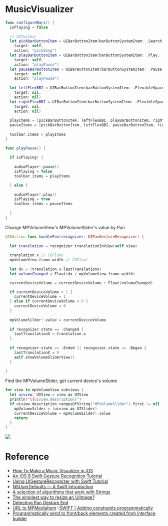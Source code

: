 # MusicVisualizer

```swift
func configureBars() {
  isPlaying = false
  
  // UIToolbar
  let pickBarButtonItem = UIBarButtonItem(barButtonSystemItem: .Search,
    target: self,
    action: "pickSong")
  let playBarButtonItem = UIBarButtonItem(barButtonSystemItem: .Play,
    target: self,
    action: "playPause")
  let pauseBarButtonItem = UIBarButtonItem(barButtonSystemItem: .Pause,
    target: self,
    action: "playPause")
  
  let leftFlexBBI = UIBarButtonItem(barButtonSystemItem: .FlexibleSpace,
    target: nil,
    action: nil)
  let rightFlexBBI = UIBarButtonItem(barButtonSystemItem: .FlexibleSpace,
    target: nil,
    action: nil)
  
  playItems = [pickBarButtonItem, leftFlexBBI, playBarButtonItem, rightFlexBBI]
  pauseItems = [pickBarButtonItem, leftFlexBBI, pauseBarButtonItem, rightFlexBBI]
  
  toolbar.items = playItems
}
```


```swift
func playPause() {
  
  if isPlaying! {
    
    audioPlayer!.pause()
    isPlaying = false
    toolbar.items = playItems

  } else {
    
    audioPlayer!.play()
    isPlaying = true
    toolbar.items = pauseItems
    
  }
}
```

Change MPVolumeView's MPVolumeSlider's value by Pan 

```swift
@IBAction func handlePan(recognizer: UIPanGestureRecognizer) {
  
  let translation = recognizer.translationInView(self.view)
  
  translation.x // CGFloat
  mpVolumeView.frame.width // CGFloat
  
  let dx = (translation.x-lastTranslationX)
  let volumeChanged = Float(dx / mpVolumeView.frame.width)

  currentDeviceVolume = currentDeviceVolume + Float(volumeChanged)

  if currentDeviceVolume > 1 {
    currentDeviceVolume = 1
  } else if currentDeviceVolume < 0 {
    currentDeviceVolume = 0
  }
  
  mpVolumeSilder!.value = currentDeviceVolume
  
  if recognizer.state == .Changed {
    lastTranslationX = translation.x
  }
  
  if recognizer.state == .Ended || recognizer.state == .Began {
    lastTranslationX = 0
    self.showVolumeSliderView()
  }
  
}
```
Find the MPVolumeSlider, get current device's volume

```swift
for view in mpVolumeView.subviews {
  let uiview: UIView = view as UIView
  println("\(uiview.description)")
  if uiview.description.rangesOfString("MPVolumeSlider").first != nil {
    mpVolumeSilder = (uiview as UISlider)
    currentDeviceVolume = mpVolumeSilder!.value
    return
  }
}
```
![](http://i.imgur.com/Eez23oS.jpg)

# Reference

- [How To Make a Music Visualizer in iOS](http://www.raywenderlich.com/36475/how-to-make-a-music-visualizer-in-ios)
- [An iOS 8 Swift Gesture Recognition Tutorial](http://www.techotopia.com/index.php/An_iOS_8_Swift_Gesture_Recognition_Tutorial)
- [Using UIGestureRecognizer with Swift Tutorial](http://www.raywenderlich.com/76020/using-uigesturerecognizer-with-swift-tutorial)
- [NSUserDefaults — A Swift Introduction](http://www.codingexplorer.com/nsuserdefaults-a-swift-introduction/)
- [A selection of algorithms that work with Strings](http://sketchytech.blogspot.tw/2014/08/swift-pure-swift-method-for-returning.html)
- [The simplest way to resize an UIImage?](http://stackoverflow.com/questions/2658738/the-simplest-way-to-resize-an-uiimage)
- [Detecting Pan Gesture End](http://stackoverflow.com/questions/6467638/detecting-pan-gesture-end)
- [URL to MPMediaItem](http://stackoverflow.com/questions/9890500/url-to-mpmediaitem)
-[SWIFT | Adding constraints programmatically](http://stackoverflow.com/questions/26180822/swift-adding-constraints-programmatically)
- [Programmatically send to front/back elements created from interface builder](http://stackoverflow.com/questions/1054937/programmatically-send-to-front-back-elements-created-from-interface-builder)